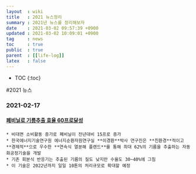 ```yaml
---
layout  : wiki
title   : 2021 뉴스정리 
summary : 2021년 뉴스를 정리해보자 
date    : 2021-03-02 09:57:39 +0900
updated : 2021-03-02 10:09:01 +0900
tag     : news
toc     : true
public  : true
parent  : [[life-log]] 
latex   : false
---
```

* TOC
{:toc}

#2021 뉴스

### 2021-02-17
#### [폐비닐로 기름추출 효율 60프로달성](https://blog.naver.com/energium/222247028914)
    * 비대면 소비활동 증가로 폐비닐이 전년대비 15프로 증가
    * 한국에너지기술연구원 에너지순환자원연구실 **이경환**박사 연구진은 **친환경**적이고 **경제적**으로 우수한 **연속식 열분해 플랜드**를 통해 최대 62%의 기름을 추출하는 자동화공정기술을 개발
    * 기존 회분식 반응기는 추출된 기름의 질도 낮지만 수율도 30~40%에 그침
    * 이 기술은 2022년까지 일일 10톤의 처리규모로 확대할 예정
